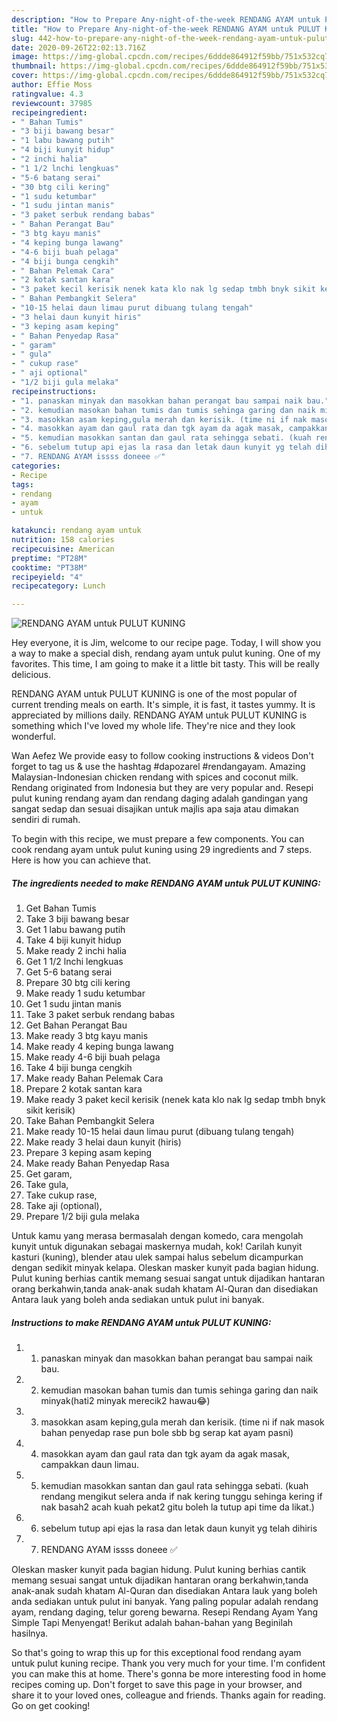 ```yaml
---
description: "How to Prepare Any-night-of-the-week RENDANG AYAM untuk PULUT KUNING"
title: "How to Prepare Any-night-of-the-week RENDANG AYAM untuk PULUT KUNING"
slug: 442-how-to-prepare-any-night-of-the-week-rendang-ayam-untuk-pulut-kuning
date: 2020-09-26T22:02:13.716Z
image: https://img-global.cpcdn.com/recipes/6ddde864912f59bb/751x532cq70/rendang-ayam-untuk-pulut-kuning-resipi-foto-utama.jpg
thumbnail: https://img-global.cpcdn.com/recipes/6ddde864912f59bb/751x532cq70/rendang-ayam-untuk-pulut-kuning-resipi-foto-utama.jpg
cover: https://img-global.cpcdn.com/recipes/6ddde864912f59bb/751x532cq70/rendang-ayam-untuk-pulut-kuning-resipi-foto-utama.jpg
author: Effie Moss
ratingvalue: 4.3
reviewcount: 37985
recipeingredient:
- " Bahan Tumis"
- "3 biji bawang besar"
- "1 labu bawang putih"
- "4 biji kunyit hidup"
- "2 inchi halia"
- "1 1/2 lnchi lengkuas"
- "5-6 batang serai"
- "30 btg cili kering"
- "1 sudu ketumbar"
- "1 sudu jintan manis"
- "3 paket serbuk rendang babas"
- " Bahan Perangat Bau"
- "3 btg kayu manis"
- "4 keping bunga lawang"
- "4-6 biji buah pelaga"
- "4 biji bunga cengkih"
- " Bahan Pelemak Cara"
- "2 kotak santan kara"
- "3 paket kecil kerisik nenek kata klo nak lg sedap tmbh bnyk sikit kerisik"
- " Bahan Pembangkit Selera"
- "10-15 helai daun limau purut dibuang tulang tengah"
- "3 helai daun kunyit hiris"
- "3 keping asam keping"
- " Bahan Penyedap Rasa"
- " garam"
- " gula"
- " cukup rase"
- " aji optional"
- "1/2 biji gula melaka"
recipeinstructions:
- "1. panaskan minyak dan masokkan bahan perangat bau sampai naik bau."
- "2. kemudian masokan bahan tumis dan tumis sehinga garing dan naik minyak(hati2 minyak merecik2 hawau😂)"
- "3. masokkan asam keping,gula merah dan kerisik. (time ni if nak masok bahan penyedap rase pun bole sbb bg serap kat ayam pasni)"
- "4. masokkan ayam dan gaul rata dan tgk ayam da agak masak, campakkan daun limau."
- "5. kemudian masokkan santan dan gaul rata sehingga sebati. (kuah rendang mengikut selera anda if nak kering tunggu sehinga kering if nak basah2 acah kuah pekat2 gitu boleh la tutup api time da likat.)"
- "6. sebelum tutup api ejas la rasa dan letak daun kunyit yg telah dihiris"
- "7. RENDANG AYAM issss doneee ✅"
categories:
- Recipe
tags:
- rendang
- ayam
- untuk

katakunci: rendang ayam untuk 
nutrition: 158 calories
recipecuisine: American
preptime: "PT28M"
cooktime: "PT38M"
recipeyield: "4"
recipecategory: Lunch

---
```



![RENDANG AYAM untuk PULUT KUNING](https://img-global.cpcdn.com/recipes/6ddde864912f59bb/751x532cq70/rendang-ayam-untuk-pulut-kuning-resipi-foto-utama.jpg)

Hey everyone, it is Jim, welcome to our recipe page. Today, I will show you a way to make a special dish, rendang ayam untuk pulut kuning. One of my favorites. This time, I am going to make it a little bit tasty. This will be really delicious.

RENDANG AYAM untuk PULUT KUNING is one of the most popular of current trending meals on earth. It's simple, it is fast, it tastes yummy. It is appreciated by millions daily. RENDANG AYAM untuk PULUT KUNING is something which I've loved my whole life. They're nice and they look wonderful.

Wan Aefez We provide easy to follow cooking instructions &amp; videos Don&#39;t forget to tag us &amp; use the hashtag #dapozarel #rendangayam. Amazing Malaysian-Indonesian chicken rendang with spices and coconut milk. Rendang originated from Indonesia but they are very popular and. Resepi pulut kuning rendang ayam dan rendang daging adalah gandingan yang sangat sedap dan sesuai disajikan untuk majlis apa saja atau dimakan sendiri di rumah.


To begin with this recipe, we must prepare a few components. You can cook rendang ayam untuk pulut kuning using 29 ingredients and 7 steps. Here is how you can achieve that.

<!--inarticleads1-->

##### The ingredients needed to make RENDANG AYAM untuk PULUT KUNING:

1. Get  Bahan Tumis
1. Take 3 biji bawang besar
1. Get 1 labu bawang putih
1. Take 4 biji kunyit hidup
1. Make ready 2 inchi halia
1. Get 1 1/2 lnchi lengkuas
1. Get 5-6 batang serai
1. Prepare 30 btg cili kering
1. Make ready 1 sudu ketumbar
1. Get 1 sudu jintan manis
1. Take 3 paket serbuk rendang babas
1. Get  Bahan Perangat Bau
1. Make ready 3 btg kayu manis
1. Make ready 4 keping bunga lawang
1. Make ready 4-6 biji buah pelaga
1. Take 4 biji bunga cengkih
1. Make ready  Bahan Pelemak Cara
1. Prepare 2 kotak santan kara
1. Make ready 3 paket kecil kerisik (nenek kata klo nak lg sedap tmbh bnyk sikit kerisik)
1. Take  Bahan Pembangkit Selera
1. Make ready 10-15 helai daun limau purut (dibuang tulang tengah)
1. Make ready 3 helai daun kunyit (hiris)
1. Prepare 3 keping asam keping
1. Make ready  Bahan Penyedap Rasa
1. Get  garam,
1. Take  gula,
1. Take  cukup rase,
1. Take  aji (optional),
1. Prepare 1/2 biji gula melaka


Untuk kamu yang merasa bermasalah dengan komedo, cara mengolah kunyit untuk digunakan sebagai maskernya mudah, kok! Carilah kunyit kasturi (kuning), blender atau ulek sampai halus sebelum dicampurkan dengan sedikit minyak kelapa. Oleskan masker kunyit pada bagian hidung. Pulut kuning berhias cantik memang sesuai sangat untuk dijadikan hantaran orang berkahwin,tanda anak-anak sudah khatam Al-Quran dan disediakan Antara lauk yang boleh anda sediakan untuk pulut ini banyak. 

<!--inarticleads2-->

##### Instructions to make RENDANG AYAM untuk PULUT KUNING:

1. 1. panaskan minyak dan masokkan bahan perangat bau sampai naik bau.
1. 2. kemudian masokan bahan tumis dan tumis sehinga garing dan naik minyak(hati2 minyak merecik2 hawau😂)
1. 3. masokkan asam keping,gula merah dan kerisik. (time ni if nak masok bahan penyedap rase pun bole sbb bg serap kat ayam pasni)
1. 4. masokkan ayam dan gaul rata dan tgk ayam da agak masak, campakkan daun limau.
1. 5. kemudian masokkan santan dan gaul rata sehingga sebati. (kuah rendang mengikut selera anda if nak kering tunggu sehinga kering if nak basah2 acah kuah pekat2 gitu boleh la tutup api time da likat.)
1. 6. sebelum tutup api ejas la rasa dan letak daun kunyit yg telah dihiris
1. 7. RENDANG AYAM issss doneee ✅


Oleskan masker kunyit pada bagian hidung. Pulut kuning berhias cantik memang sesuai sangat untuk dijadikan hantaran orang berkahwin,tanda anak-anak sudah khatam Al-Quran dan disediakan Antara lauk yang boleh anda sediakan untuk pulut ini banyak. Yang paling popular adalah rendang ayam, rendang daging, telur goreng bewarna. Resepi Rendang Ayam Yang Simple Tapi Menyengat! Berikut adalah bahan-bahan yang Beginilah hasilnya. 

So that's going to wrap this up for this exceptional food rendang ayam untuk pulut kuning recipe. Thank you very much for your time. I'm confident you can make this at home. There's gonna be more interesting food in home recipes coming up. Don't forget to save this page in your browser, and share it to your loved ones, colleague and friends. Thanks again for reading. Go on get cooking!
